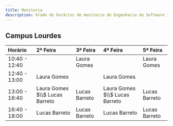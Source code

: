 ```yaml
---
title: Monitoria
description: Grade de horários de monitoria de Engenharia de Software 1.
---
```


## Campus Lourdes

| Horário       | 2ª Feira                       | 3ª Feira      | 4ª Feira                       | 5ª Feira      |
| :------------ | :----------------------------- | :------------ | :----------------------------- | :------------ |
| 10:40 - 12:40 |                                | Laura Gomes   |                                | Laura Gomes   |
| 12:40 - 13:00 | Laura Gomes                    |               | Laura Gomes                    |               |
| 13:00 - 16:40 | Laura Gomes $\\$ Lucas Barreto | Lucas Barreto | Laura Gomes $\\$ Lucas Barreto | Lucas Barreto |
| 16:40 - 18:00 | Lucas Barreto                  | Lucas Barreto | Lucas Barreto                  | Lucas Barreto |
